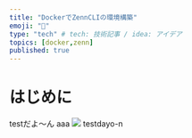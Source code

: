 ```yaml
---
title: "DockerでZennCLIの環境構築"
emoji: "📝"
type: "tech" # tech: 技術記事 / idea: アイデア
topics: [docker,zenn]
published: true
---
```


# はじめに
testだよ〜ん
aaa
![](https://storage.googleapis.com/zenn-user-upload/79a423fd79ac-20240119.png)
testdayo-n